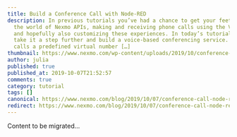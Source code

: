 ```yaml
---
title: Build a Conference Call with Node-RED
description: In previous tutorials you’ve had a chance to get your feet wet in
  the world of Nexmo APIs, making and receiving phone calls using the Voice API,
  and hopefully also customizing these experiences. In today’s tutorial, we’ll
  take it a step further and build a voice-based conferencing service. The user
  calls a predefined virtual number […]
thumbnail: https://www.nexmo.com/wp-content/uploads/2019/10/conference-call-node-red-featured.png
author: julia
published: true
published_at: 2019-10-07T21:52:57
comments: true
category: tutorial
tags: []
canonical: https://www.nexmo.com/blog/2019/10/07/conference-call-node-red-dr
redirect: https://www.nexmo.com/blog/2019/10/07/conference-call-node-red-dr
---
```

Content to be migrated...

